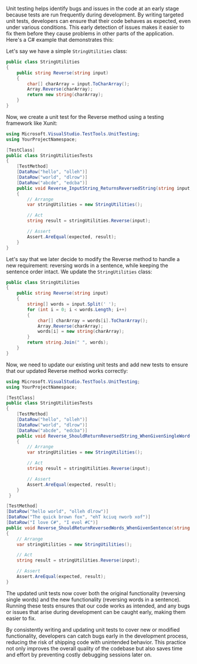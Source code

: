 Unit testing helps identify bugs and issues in the code at an early stage because tests are run frequently during development. By writing targeted unit tests, developers can ensure that their code behaves as expected, even under various conditions. This early detection of issues makes it easier to fix them before they cause problems in other parts of the application. Here's a C# example that demonstrates this:

Let's say we have a simple `StringUtilities` class:
```csharp
public class StringUtilities
{
    public string Reverse(string input)
    {
        char[] charArray = input.ToCharArray();
        Array.Reverse(charArray);
        return new string(charArray);
    }
}
```

Now, we create a unit test for the Reverse method using a testing framework like Xunit:

```csharp
using Microsoft.VisualStudio.TestTools.UnitTesting;
using YourProjectNamespace;

[TestClass]
public class StringUtilitiesTests
{
    [TestMethod]
    [DataRow("hello", "olleh")]
    [DataRow("world", "dlrow")]
    [DataRow("abcde", "edcba")]
    public void Reverse_InputString_ReturnsReversedString(string input, string expected)
    {
        // Arrange
        var stringUtilities = new StringUtilities();

        // Act
        string result = stringUtilities.Reverse(input);

        // Assert
        Assert.AreEqual(expected, result);
    }
}
```

Let's say that we later decide to modify the Reverse method to handle a new requirement: reversing words in a sentence, while keeping the sentence order intact. We update the `StringUtilities` class:

```csharp
public class StringUtilities
{
    public string Reverse(string input)
    {
        string[] words = input.Split(' ');
        for (int i = 0; i < words.Length; i++)
        {
            char[] charArray = words[i].ToCharArray();
            Array.Reverse(charArray);
            words[i] = new string(charArray);
        }
        return string.Join(" ", words);
    }
}
```
Now, we need to update our existing unit tests and add new tests to ensure that our updated Reverse method works correctly:
```csharp
using Microsoft.VisualStudio.TestTools.UnitTesting;
using YourProjectNamespace;

[TestClass]
public class StringUtilitiesTests
{
    [TestMethod]
    [DataRow("hello", "olleh")]
    [DataRow("world", "dlrow")]
    [DataRow("abcde", "edcba")]
    public void Reverse_ShouldReturnReversedString_WhenGivenSingleWord(string input, string expected)
    {
        // Arrange
        var stringUtilities = new StringUtilities();

        // Act
        string result = stringUtilities.Reverse(input);

        // Assert
        Assert.AreEqual(expected, result);
    }
 }   
```

```csharp
[TestMethod]
[DataRow("hello world", "olleh dlrow")]
[DataRow("The quick brown fox", "ehT kciuq nworb xof")]
[DataRow("I love C#", "I evol #C")]
public void Reverse_ShouldReturnReversedWords_WhenGivenSentence(string input, string expected)
{
    // Arrange
    var stringUtilities = new StringUtilities();

    // Act
    string result = stringUtilities.Reverse(input);

    // Assert
    Assert.AreEqual(expected, result);
}
```
The updated unit tests now cover both the original functionality (reversing single words) and the new functionality (reversing words in a sentence). Running these tests ensures that our code works as intended, and any bugs or issues that arise during development can be caught early, making them easier to fix.

By consistently writing and updating unit tests to cover new or modified functionality, developers can catch bugs early in the development process, reducing the risk of shipping code with unintended behavior. This practice not only improves the overall quality of the codebase but also saves time and effort by preventing costly debugging sessions later on.